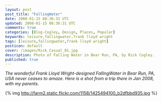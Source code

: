 ```yaml
---           
layout: post
post_title: "FallingWater"
date: 2008-01-15 08:36:31 UTC
updated: 2008-01-15 08:36:31 UTC
comments: true
categories: [Blog-Cogley, Design, Places, Popular]
keywords: leisure,fallingwater,frank lloyd wright
tags: [leisure,fallingwater,frank lloyd wright]
posticon: default
cover: /images/Rick_Casual_01.jpg
description: Photo of Falling Water in Bear Run, PA, by Rick Cogley.
published: true
---
```

 
_The wonderful Frank Lloyd Wright-designed FallingWater in Bear Run, PA, USA never ceases to amaze. Here is a shot from a trip there in Jan 2008, with my parents._ 

<!--more--> 

{% img http://farm2.static.flickr.com/1158/1425494100_b2dfbbd935.jpg %}


